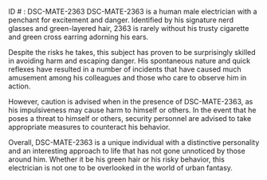 ID # : DSC-MATE-2363
DSC-MATE-2363 is a human male electrician with a penchant for excitement and danger. Identified by his signature nerd glasses and green-layered hair, 2363 is rarely without his trusty cigarette and green cross earring adorning his ears. 

Despite the risks he takes, this subject has proven to be surprisingly skilled in avoiding harm and escaping danger. His spontaneous nature and quick reflexes have resulted in a number of incidents that have caused much amusement among his colleagues and those who care to observe him in action. 

However, caution is advised when in the presence of DSC-MATE-2363, as his impulsiveness may cause harm to himself or others. In the event that he poses a threat to himself or others, security personnel are advised to take appropriate measures to counteract his behavior. 

Overall, DSC-MATE-2363 is a unique individual with a distinctive personality and an interesting approach to life that has not gone unnoticed by those around him. Whether it be his green hair or his risky behavior, this electrician is not one to be overlooked in the world of urban fantasy.